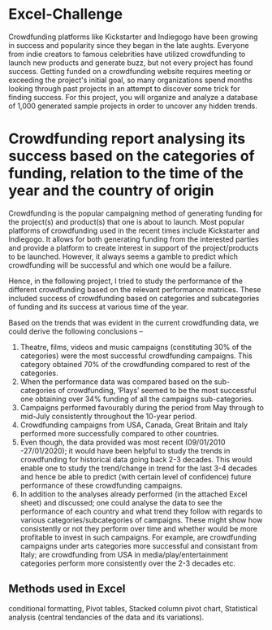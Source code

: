 # Excel-Challenge
Crowdfunding platforms like Kickstarter and Indiegogo have been growing in success and popularity since they began in the late aughts. Everyone from indie creators to famous celebrities have utilized crowdfunding to launch new products and generate buzz, but not every project has found success.
Getting funded on a crowdfunding website requires meeting or exceeding the project's initial goal, so many organizations spend months looking through past projects in an attempt to discover some trick for finding success. For this project, you will organize and analyze a database of 1,000 generated sample projects in order to uncover any hidden trends.

# Crowdfunding report analysing its success based on the categories of funding, relation to the time of the year and the country of origin

Crowdfunding is the popular campaigning method of generating funding for the project(s) and product(s) that one is about to launch. Most popular platforms of crowdfunding used in the recent times include Kickstarter and Indiegogo. It allows for both generating funding from the interested parties and provide a platform to create interest in support of the project/products to be launched. However, it always seems a gamble to predict which crowdfunding will be successful and which one would be a failure. 

Hence, in the following project, I tried to study the performance of the different crowdfunding based on the relevant performance matrices.  These included success of crowdfunding based on categories and subcategories of funding and its success at various time of the year. 

Based on the trends that was evident in the current crowdfunding data, we could derive the following conclusions –
1.	Theatre, films, videos and music campaigns (constituting 30% of the categories) were the most successful crowdfunding campaigns. This category obtained 70% of the crowdfunding compared to rest of the categories.
2.	When the performance data was compared based on the sub-categories of crowdfunding, ‘Plays’ seemed to be the most successful one obtaining over 34% funding of all the campaigns sub-categories.
3.	Campaigns performed favourably during the period from May through to mid-July consistently throughout the 10-year period. 
4.	Crowdfunding campaigns from USA, Canada, Great Britain and Italy performed more successfully compared to other countries.
5.	Even though, the data provided was most recent (09/01/2010 -27/01/2020); it would have been helpful to study the trends in crowdfunding for historical data going back 2-3 decades. This would enable one to study the trend/change in trend for the last 3-4 decades and hence be able to predict (with certain level of confidence) future performance of these crowdfunding campaigns. 
6.	In addition to the analyses already performed (in the attached Excel sheet) and discussed; one could analyse the data to see the performance of each country and what trend they follow with regards to various categories/subcategories of campaigns. These might show how consistently or not they perform over time and whether would be more profitable to invest in such campaigns. For example, are crowdfunding campaigns under arts categories more successful and consistant from Italy; are crowdfunding from USA in media/play/entertainment categories perform more consistently over the 2-3 decades etc. 

## Methods used in Excel
conditional formatting,
Pivot tables,
Stacked column pivot chart,
Statistical analysis (central tendancies of the data and its variations).
